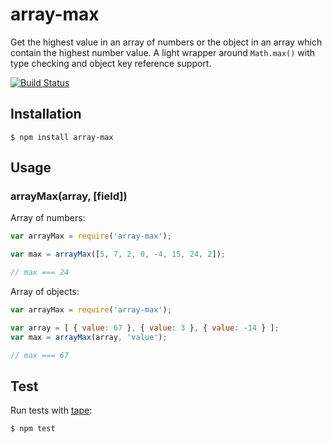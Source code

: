 # array-max

Get the highest value in an array of numbers or the object in an array which contain the highest number value. A light wrapper around `Math.max()` with type checking and object key reference support.

[![Build Status](https://travis-ci.org/zakangelle/array-max.png?branch=master)](https://travis-ci.org/zakangelle/array-max)

## Installation

```
$ npm install array-max
```

## Usage

### arrayMax(array, [field])

Array of numbers:

```js
var arrayMax = require('array-max');

var max = arrayMax([5, 7, 2, 0, -4, 15, 24, 2]);

// max === 24
```

Array of objects:

```js
var arrayMax = require('array-max');

var array = [ { value: 67 }, { value: 3 }, { value: -14 } ];
var max = arrayMax(array, 'value');

// max === 67
```

## Test
Run tests with [tape](https://github.com/substack/tape):

```
$ npm test
```
